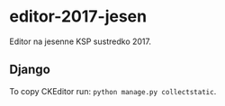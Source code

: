 # editor-2017-jesen
Editor na jesenne KSP sustredko 2017.

## Django

To copy CKEditor run: `python manage.py collectstatic`.
